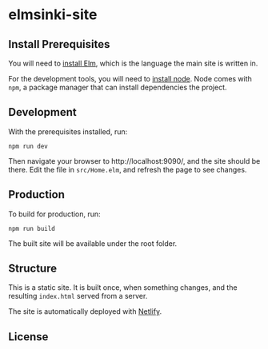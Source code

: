 # elmsinki-site

## Install Prerequisites

You will need to [install Elm](https://guide.elm-lang.org/install.html), which is the language the main site is written in.

For the development tools, you will need to [install node](https://nodejs.org/en/download/). Node comes with `npm`, a package manager that can install dependencies the project.

## Development

With the prerequisites installed, run:

```shell
npm run dev
```

Then navigate your browser to http://localhost:9090/, and the site should be there.
Edit the file in `src/Home.elm`, and refresh the page to see changes.

## Production

To build for production, run:

```shell
npm run build
```

The built site will be available under the root folder.

## Structure

This is a static site. It is built once, when something changes, and the resulting `index.html` served from a server.

The site is automatically deployed with [Netlify](https://netlify.com).

## License

